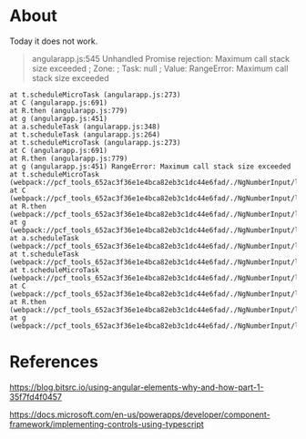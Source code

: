 # About

Today it does not work.

> angularapp.js:545 Unhandled Promise rejection: Maximum call stack size exceeded ; Zone: <root> ; Task: null ; Value: RangeError: Maximum call stack size exceeded

    at t.scheduleMicroTask (angularapp.js:273)
    at C (angularapp.js:691)
    at R.then (angularapp.js:779)
    at g (angularapp.js:451)
    at a.scheduleTask (angularapp.js:348)
    at t.scheduleTask (angularapp.js:264)
    at t.scheduleMicroTask (angularapp.js:273)
    at C (angularapp.js:691)
    at R.then (angularapp.js:779)
    at g (angularapp.js:451) RangeError: Maximum call stack size exceeded
    at t.scheduleMicroTask (webpack://pcf_tools_652ac3f36e1e4bca82eb3c1dc44e6fad/./NgNumberInput/libs/angularapp.js?:273:38)
    at C (webpack://pcf_tools_652ac3f36e1e4bca82eb3c1dc44e6fad/./NgNumberInput/libs/angularapp.js?:691:11)
    at R.then (webpack://pcf_tools_652ac3f36e1e4bca82eb3c1dc44e6fad/./NgNumberInput/libs/angularapp.js?:779:60)
    at g (webpack://pcf_tools_652ac3f36e1e4bca82eb3c1dc44e6fad/./NgNumberInput/libs/angularapp.js?:451:32)
    at a.scheduleTask (webpack://pcf_tools_652ac3f36e1e4bca82eb3c1dc44e6fad/./NgNumberInput/libs/angularapp.js?:348:13)
    at t.scheduleTask (webpack://pcf_tools_652ac3f36e1e4bca82eb3c1dc44e6fad/./NgNumberInput/libs/angularapp.js?:264:38)
    at t.scheduleMicroTask (webpack://pcf_tools_652ac3f36e1e4bca82eb3c1dc44e6fad/./NgNumberInput/libs/angularapp.js?:273:25)
    at C (webpack://pcf_tools_652ac3f36e1e4bca82eb3c1dc44e6fad/./NgNumberInput/libs/angularapp.js?:691:11)
    at R.then (webpack://pcf_tools_652ac3f36e1e4bca82eb3c1dc44e6fad/./NgNumberInput/libs/angularapp.js?:779:60)
    at g (webpack://pcf_tools_652ac3f36e1e4bca82eb3c1dc44e6fad/./NgNumberInput/libs/angularapp.js?:451:32)

# References

https://blog.bitsrc.io/using-angular-elements-why-and-how-part-1-35f7fd4f0457

https://docs.microsoft.com/en-us/powerapps/developer/component-framework/implementing-controls-using-typescript
